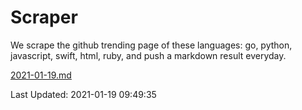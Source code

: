 # Scraper

We scrape the github trending page of these languages: go, python, javascript, swift, html, ruby, and push a markdown result everyday.

[2021-01-19.md](https://github.com/henson/Scraper/blob/master/2021-01-19.md)

Last Updated: 2021-01-19 09:49:35